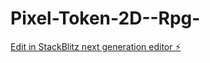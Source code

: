 # Pixel-Token-2D--Rpg-

[Edit in StackBlitz next generation editor ⚡️](https://stackblitz.com/~/github.com/DevTrevo/Pixel-Token-2D--Rpg-)